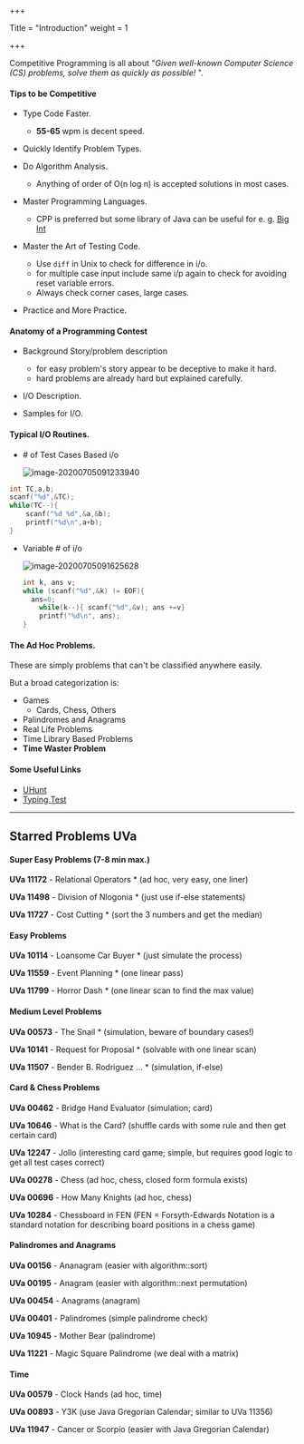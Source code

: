 +++

Title = "Introduction"
weight = 1

+++

Competitive Programming is all about "*Given well-known Computer Science (CS) problems, solve them as quickly as possible!* ".

####  Tips to be Competitive

- Type Code Faster.

  - **55-65** wpm is decent speed.
- Quickly Identify Problem Types.
- Do Algorithm Analysis.

  - Anything of order of O(n log n) is accepted solutions in most cases.
- Master Programming Languages.

  - CPP is preferred but some library of Java can be useful for e. g. [Big Int](referances.md#euclidean-gcd)
- Master the Art of Testing Code.

  - Use `diff` in Unix to check for difference in i/o.
  - for multiple case input include same i/p again to check for avoiding reset variable errors.
  - Always check corner cases, large cases.
- Practice and More Practice.

#### Anatomy of a Programming Contest

- Background Story/problem description

  - for easy problem's story appear to be deceptive to make it hard.
  - hard problems are already hard but explained carefully.

- I/O Description.

- Samples for I/O.

  

#### Typical I/O Routines.

- \# of Test Cases Based i/o

  ![image-20200705091233940](/1_Introduction.assets/image-20200705091233940.png)

````c++
int TC,a,b;
scanf("%d",&TC);
while(TC--){
    scanf("%d %d",&a,&b);
    printf("%d\n",a+b);
}
````



- Variable # of i/o

  ![image-20200705091625628](/1_Introduction.assets/image-20200705091625628.png)

  ````c
  int k, ans v;
  while (scanf("%d",&k) != EOF){
  	ans=0;
      while(k--){ scanf("%d",&v); ans +=v}
      printf("%d\n", ans);
  }
  ````

  

  


#### The Ad Hoc Problems.

These are simply problems that can't be classified anywhere easily.

But a broad categorization is:

- Games
  - Cards, Chess, Others
- Palindromes and Anagrams
- Real Life Problems
- Time Library Based Problems
- **Time Waster Problem**

#### Some Useful Links

- [UHunt](https://uhunt.onlinejudge.org/)
- [Typing Test](https://www.typingtest.com/)

------




## Starred Problems UVa

#### Super Easy Problems (7-8 min max.)

**UVa 11172** - Relational Operators * (ad hoc, very easy, one liner) 

**UVa 11498** - Division of Nlogonia * (just use if-else statements) 

**UVa 11727** - Cost Cutting * (sort the 3 numbers and get the median)



#### Easy Problems

**UVa 10114** - Loansome Car Buyer * (just simulate the process) 

**UVa 11559** - Event Planning * (one linear pass) 

**UVa 11799** - Horror Dash * (one linear scan to find the max value)

#### Medium Level Problems

**UVa 00573** - The Snail * (simulation, beware of boundary cases!) 

**UVa 10141** - Request for Proposal * (solvable with one linear scan)

**UVa 11507** - Bender B. Rodriguez ... * (simulation, if-else)



#### Card & Chess Problems

**UVa 00462** - Bridge Hand Evaluator (simulation; card) 

**UVa 10646** - What is the Card? (shuffle cards with some rule and then get certain card) 

**UVa 12247** - Jollo (interesting card game; simple, but requires good logic to get all test cases correct) 

**UVa 00278** - Chess (ad hoc, chess, closed form formula exists) 

**UVa 00696** - How Many Knights (ad hoc, chess) 

**UVa 10284** - Chessboard in FEN (FEN = Forsyth-Edwards Notation is a standard notation for describing board positions in a chess game)

#### Palindromes and Anagrams

**UVa 00156** - Ananagram  (easier with algorithm::sort) 

**UVa 00195** - Anagram (easier with algorithm::next permutation) 

**UVa 00454** - Anagrams  (anagram) 

**UVa 00401** - Palindromes  (simple palindrome check)

**UVa 10945** - Mother Bear (palindrome)

**UVa 11221** - Magic Square Palindrome (we deal with a matrix)

#### Time

**UVa 00579** - Clock Hands (ad hoc, time)

**UVa 00893** - Y3K (use Java Gregorian Calendar; similar to UVa 11356)

**UVa 11947** - Cancer or Scorpio (easier with Java Gregorian Calendar)

